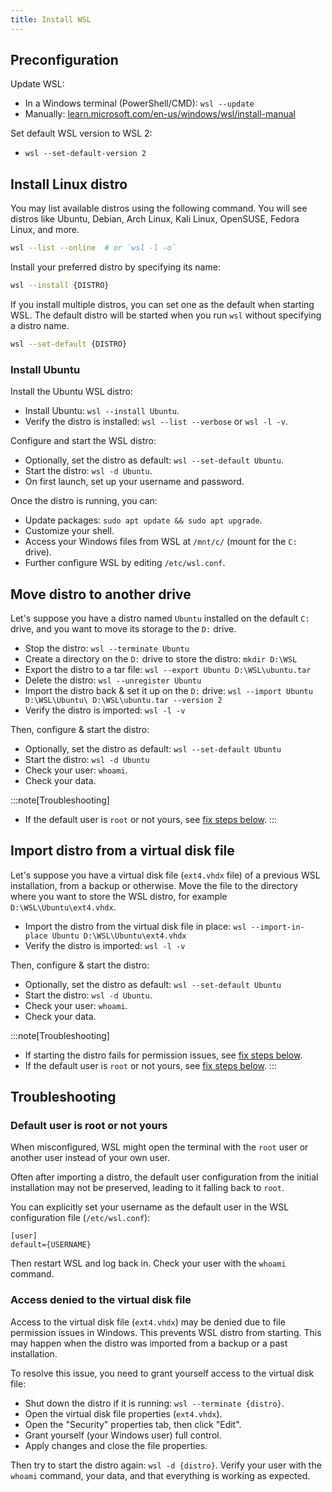 ```yaml
---
title: Install WSL
---
```


## Preconfiguration

Update WSL:
- In a Windows terminal (PowerShell/CMD): `wsl --update`
- Manually: [learn.microsoft.com/en-us/windows/wsl/install-manual](https://learn.microsoft.com/en-us/windows/wsl/install-manual)

Set default WSL version to WSL 2:
- `wsl --set-default-version 2`


## Install Linux distro

You may list available distros using the following command. You will see distros like Ubuntu, Debian, Arch Linux, Kali Linux, OpenSUSE, Fedora Linux, and more.

```sh
wsl --list --online  # or `wsl -l -o`
```

Install your preferred distro by specifying its name:

```sh "{DISTRO}"
wsl --install {DISTRO}
```

If you install multiple distros, you can set one as the default when starting WSL. The default distro will be started when you run `wsl` without specifying a distro name.

```sh "{DISTRO}"
wsl --set-default {DISTRO}
```

### Install Ubuntu

Install the Ubuntu WSL distro:
- Install Ubuntu: `wsl --install Ubuntu`.
- Verify the distro is installed: `wsl --list --verbose` or `wsl -l -v`.

Configure and start the WSL distro:
- Optionally, set the distro as default: `wsl --set-default Ubuntu`.
- Start the distro: `wsl -d Ubuntu`.
- On first launch, set up your username and password.

Once the distro is running, you can:
- Update packages: `sudo apt update && sudo apt upgrade`.
- Customize your shell.
- Access your Windows files from WSL at `/mnt/c/` (mount for the `C:` drive).
- Further configure WSL by editing `/etc/wsl.conf`.


## Move distro to another drive

Let's suppose you have a distro named `Ubuntu` installed on the default `C:` drive, and you want to move its storage to the `D:` drive.

- Stop the distro: `wsl --terminate Ubuntu`
- Create a directory on the `D:` drive to store the distro: `mkdir D:\WSL`
- Export the distro to a tar file: `wsl --export Ubuntu D:\WSL\ubuntu.tar`
- Delete the distro: `wsl --unregister Ubuntu`
- Import the distro back & set it up on the `D:` drive: `wsl --import Ubuntu D:\WSL\Ubuntu\ D:\WSL\ubuntu.tar --version 2`
- Verify the distro is imported: `wsl -l -v`

Then, configure & start the distro:
- Optionally, set the distro as default: `wsl --set-default Ubuntu`
- Start the distro: `wsl -d Ubuntu`
- Check your user: `whoami`.
- Check your data.

:::note[Troubleshooting]
- If the default user is `root` or not yours, see [fix steps below](#default-user-is-root-or-not-yours).
:::

<!-- https://learn.microsoft.com/fr-fr/windows/wsl/use-custom-distro -->


## Import distro from a virtual disk file

Let's suppose you have a virtual disk file (`ext4.vhdx` file) of a previous WSL installation, from a backup or otherwise. Move the file to the directory where you want to store the WSL distro, for example `D:\WSL\Ubuntu\ext4.vhdx`.

- Import the distro from the virtual disk file in place: `wsl --import-in-place Ubuntu D:\WSL\Ubuntu\ext4.vhdx`
- Verify the distro is imported: `wsl -l -v`

Then, configure & start the distro:
- Optionally, set the distro as default: `wsl --set-default Ubuntu`
- Start the distro: `wsl -d Ubuntu`.
- Check your user: `whoami`.
- Check your data.

:::note[Troubleshooting]
- If starting the distro fails for permission issues, see [fix steps below](#access-denied-to-the-virtual-disk-file).
- If the default user is `root` or not yours, see [fix steps below](#default-user-is-root-or-not-yours).
:::


## Troubleshooting

### Default user is root or not yours

When misconfigured, WSL might open the terminal with the `root` user or another user instead of your own user.

Often after importing a distro, the default user configuration from the initial installation may not be preserved, leading to it falling back to `root`.

You can explicitly set your username as the default user in the WSL configuration file (`/etc/wsl.conf`):

```properties "{USERNAME}"
[user]
default={USERNAME}
```

Then restart WSL and log back in. Check your user with the `whoami` command.

### Access denied to the virtual disk file

Access to the virtual disk file (`ext4.vhdx`) may be denied due to file permission issues in Windows. This prevents WSL distro from starting. This may happen when the distro was imported from a backup or a past installation.

To resolve this issue, you need to grant yourself access to the virtual disk file:
- Shut down the distro if it is running: `wsl --terminate {distro}`.
- Open the virtual disk file properties (`ext4.vhdx`).
- Open the "Security" properties tab, then click "Edit".
- Grant yourself (your Windows user) full control.
- Apply changes and close the file properties.

Then try to start the distro again: `wsl -d {distro}`. Verify your user with the `whoami` command, your data, and that everything is working as expected.
